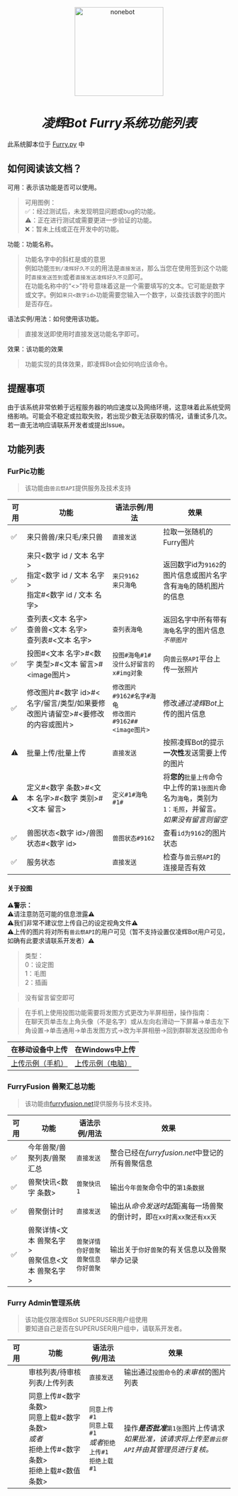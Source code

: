 <p align="center">
  <a href="https://github.com/Harmless-Turtle/LingHuiBot"><img src="http://q.qlogo.cn/headimg_dl?dst_uin=3806419216&spec=640&img_type=jpg" width="200" height="200" alt="nonebot"></a>
</p>

<h1 align="center"><em>凌辉Bot Furry系统功能列表</em></h1>

此系统脚本位于 <a href="https://github.com/Harmless-Turtle/LingHuiBot/blob/main/src/plugins/Furry.py">Furry.py</a> 中

## 如何阅读该文档？
可用：表示该功能是否可以使用。<br>
> 可用图例：<br>✅：经过测试后，未发现明显问题或bug的功能。<br>⚠️：正在进行测试或需要更进一步验证的功能。<br>❌：暂未上线或正在开发中的功能。

功能：功能名称。<br>
> 功能名字中的斜杠是或的意思<br>例如功能`签到/凌辉好久不见`的用法是`直接发送`，那么当您在使用签到这个功能时`直接发送签到`或者`直接发送凌辉好久不见`即可。<br>在功能名称中的“<>”符号意味着这是一个需要填写的文本。它可能是数字或文字。例如`来只<数字id>`功能需要您输入一个数字，以查找该数字的图片是否存在。

语法实例/用法：如何使用该功能。
> 直接发送即使用时直接发送功能名字即可。

效果：该功能的效果
> 功能实现的具体效果，即凌辉Bot会如何响应该命令。

## 提醒事项
由于该系统非常依赖于远程服务器的响应速度以及网络环境，这意味着此系统受网络影响。可能会不稳定或拉取失败，若出现少数无法获取的情况，请重试多几次。若一直无法响应请联系开发者或提出Issue。

## 功能列表


<h3>FurPic功能</h3>

> 该功能由`兽云祭API`提供服务及技术支持

|可用|功能|语法示例/用法|效果|
|----|----|----|----|
|✅|来只兽兽/来只毛/来只兽|`直接发送`|拉取一张随机的Furry图片|
|✅|来只<数字 id / 文本 名字><br>指定<数字 id / 文本 名字><br>指定#<数字 id / 文本 名字>|`来只9162`<br>`来只海龟`|返回数字id为`9162`的图片信息或图片名字含有`海龟`的随机图片的信息|
|✅|查列表<文本 名字><br>查兽兽<文本 名字><br>查列表#<文本 名字>|`查列表海龟`|返回名字中所有带有`海龟`名字的图片信息<br><em>`不带图片`</em>|
|✅|投图#<文本 名字>#<数字 类型>#<文本 留言>#<image图片>|`投图#海龟#1#没什么好留言的x#img对象`|向`兽云祭API`平台上传一张照片|
|✅|修改图片#<数字 id>#<名字/留言/类型/如果要修改图片请留空>#<要修改的内容或图片>|`修改图片#9162#名字#海龟`<br>`修改图片#9162##<image图片>`|修改<em>通过凌辉Bot</em>上传的图片信息|
|⚠️|批量上传/批量上传|`直接发送`|按照凌辉Bot的提示**一次性**发送需要上传的图片|
|⚠️|定义#<数字 条数>#<文本 名字>#<数字 类别>#<文本 留言>|`定义#1#海龟#1#`|将**您的**`批量上传`命令中上传的`第1张图片`命名为`海龟`，类别为`1：毛照`，并留言。<br><em>如果没有留言则留空</em>|
|✅|兽图状态<数字 id>/兽图状态#<数字 id>|`兽图状态#9162`|查看`id为9162`的图片状态|
|✅|服务状态|`直接发送`|检查与`兽云祭API`的连接是否有效|

#### 关于投图
**⚠️警示：**<br>
⚠️请注意防范可能的信息泄露⚠️<br>
⚠️我们非常不建议您上传自己的设定视角文件⚠️<br>
⚠️上传的图片将对所有`兽云祭API`的用户可见（暂不支持设置仅凌辉Bot用户可见，如确有此要求请联系开发者）⚠️

> 类型：<br>0：设定图<br>1：毛图<br>2：插画

> 没有留言留空即可

> 在手机上使用投图功能需要将发图方式更改为半屏相册，操作指南：<br>在聊天页单击左上角头像（不是名字）或从左向右滑动一下屏幕->单击左下角设置->单击通用->单击发图方式->改为半屏相册->回到群聊发送投图命令


|在移动设备中上传|在Windows中上传|
|----|----|
|<a href="https://github.com/Harmless-Turtle/LingHuiBot/blob/main/Markdown/Example_Picture/mobile_upload.gif">上传示例（手机）</a>|<a href="https://github.com/Harmless-Turtle/LingHuiBot/blob/main/Markdown/Example_Picture/PC_upload.gif">上传示例（电脑）</a>|

<h3>FurryFusion 兽聚汇总功能</h3>

> 该功能由<a href="https://www.furryfusion.net/">furryfusion.net</a>提供服务与技术支持。

|可用|功能|语法示例/用法|效果|
|----|----|----|----|
|✅|今年兽聚/兽聚列表/兽聚汇总|`直接发送`|整合已经在<em>furryfusion.net</em>中登记的所有兽聚信息|
|✅|兽聚快讯<数字 条数>|`兽聚快讯1`|输出`今年兽聚`命令中的`第1条数据`|
|✅|兽聚倒计时|`直接发送`|输出从<em>命令发送时起</em>距离每一场兽聚的倒计时，即`在xx时离xx聚还有xx天`|
|✅|兽聚详情<文本 兽聚名字><br>兽聚信息<文本 兽聚名字>|`兽聚详情 你好兽聚`<br>`兽聚信息 你好兽聚`|输出关于`你好兽聚`的有关信息以及兽聚举办记录|

<h3>Furry Admin管理系统</h3>

> 该功能仅限凌辉Bot SUPERUSER用户组使用<br>要知道自己是否在SUPERUSER用户组中，请联系开发者。

|可用|功能|语法示例/用法|效果|
|----|----|----|----|
||审核列表/待审核列表/上传列表|`直接发送`|输出通过`投图命令`的<em>未审核</em>的图片列表|
||同意上传#<数字 条数><br>同意上载#<数字 条数><br><em>或者</em><br>拒绝上传#<数字 条数><br>拒绝上载#<数值 条数>|`同意上传#1`<br>`同意上载#1`<br><em>或者</em>`拒绝上传#1`<br>`拒绝上载#1`|操作<em>**是否批准**</em>`第1张`图片上传请求<br><em>如果批准，该请求将上传至`兽云祭API`并由其管理员进行复核。</em>|